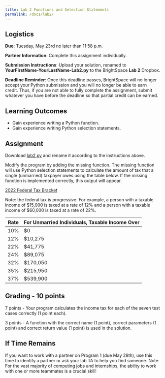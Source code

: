 ```yaml
---
title: Lab 2 Functions and Selection Statements
permalink: /docs/lab2/
---
```


## Logistics
**Due**: Tuesday, May 23rd no later than 11:58 p.m.

**Partner Information**: Complete this assignment individually.

**Submission Instructions**: Upload your solution, renamed to **YourFirstName-YourLastName-Lab2.py** to the BrightSpace **Lab 2** Dropbox.

**Deadline Reminder**: Once this deadline passes, BrightSpace will no longer accept your Python submission and you will no longer be able to earn credit. Thus, if you are not able to fully complete the assignment, submit whatever you have before the deadline so that partial credit can be earned.

## Learning Outcomes
- Gain experience writing a Python function.
- Gain experience writing Python selection statements.

## Assignment
Download [lab2.py](../lessons/code/lab2.py) and rename it according to the instructions above.

Modify the program by adding the missing function. The missing function will use Python selection statements to calculate the amount of tax that a single (unmarried) taxpayer owes using the table below. If the missing function is implemented correctly, this output will appear.

[2022 Federal Tax Bracket](https://taxfoundation.org/2022-tax-brackets/)

Note: the federal tax is progressive. For example, a person with a taxable income of $15,000 is taxed at a rate of 12% and a person with a taxable income of $60,000 is taxed at a rate of 22%.

| Rate | For Unmarried Individuals, Taxable Income Over | 
| --- | --- |
| 10% |	$0 |
| 12% | $10,275 |
| 22% | $41,775 |
| 24% | $89,075 |
| 32% | $170,050 |
| 35% | $215,950 |
| 37% | $539,900 |

## Grading - 10 points
7 points - Your program calculates the income tax for each of the seven test cases correctly (1 point each).

3 points - A function with the correct name (1 point), correct parameters (1 point) and correct return value (1 point) is used in the solution.

## If Time Remains
If you want to work with a partner on Program 1 (due May 29th), use this time to identify a partner or ask your lab TA to help you find someone. Note: For the vast majority of computing jobs and internships, the ability to work with one or more teammates is a crucial skill!